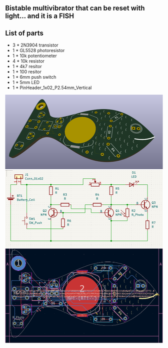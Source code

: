 ## Bistable multivibrator that can be reset with light... and it is a **FISH**
## List of parts
- 3 * 2N3904 transistor
- 1 * GL5528 photoresistor
- 1 * 10k potentiometer
- 4 * 10k resistor
- 1 * 4k7 resitor
- 1 * 100 resitor
- 1 * 6mm push switch
- 1 * 5mm LED
- 1 * PinHeader_1x02_P2.54mm_Vertical
<img src=3d.png>
<img src=schemat.png>
<img src=pcb.png>
